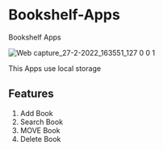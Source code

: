 # Bookshelf-Apps
Bookshelf Apps

![Web capture_27-2-2022_163551_127 0 0 1](https://user-images.githubusercontent.com/28669091/155877010-2f85d61f-643e-43bd-a689-2db98174c02a.jpeg)

This Apps use local storage

## Features

1. Add Book
2. Search Book
3. MOVE Book
4. Delete Book

